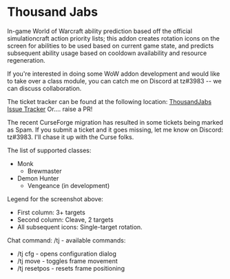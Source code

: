 # Thousand Jabs

In-game World of Warcraft ability prediction based off the official simulationcraft action priority lists; this addon creates rotation icons on the screen for abilities to be used based on current game state, and predicts subsequent ability usage based on cooldown availability and resource regeneration.

If you're interested in doing some WoW addon development and would like to take over a class module, you can catch me on Discord at tz#3983 -- we can discuss collaboration.

The ticket tracker can be found at the following location: [ThousandJabs Issue Tracker](https://wow.curseforge.com/projects/thousand-jabs/issues)
Or.... raise a PR!

The recent CurseForge migration has resulted in some tickets being marked as Spam. If you submit a ticket and it goes missing, let me know on Discord: tz#3983. I'll chase it up with the Curse folks.

The list of supported classes:

* Monk
    * Brewmaster
* Demon Hunter
    * Vengeance (in development)

Legend for the screenshot above:

* First column: 3+ targets
* Second column: Cleave, 2 targets
* All subsequent icons: Single-target rotation.

Chat command: /tj - available commands:

* /tj cfg - opens configuration dialog
* /tj move - toggles frame movement
* /tj resetpos - resets frame positioning
